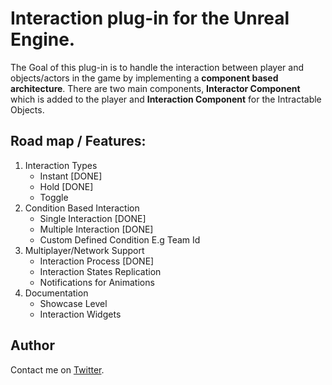 # Interaction plug-in for the Unreal Engine. 

The Goal of this plug-in is to handle the interaction between player and objects/actors in the game by implementing a **component based architecture**. There are two main components, **Interactor Component** which is added to the player and **Interaction Component** for the Intractable Objects.

## Road map / Features:
1. Interaction Types
	- Instant [DONE]
	- Hold [DONE]
	- Toggle
2. Condition Based Interaction
	- Single Interaction [DONE]
	- Multiple Interaction [DONE]
	- Custom Defined Condition E.g Team Id
3. Multiplayer/Network Support
	- Interaction Process [DONE]
	- Interaction States Replication
	- Notifications for Animations
4. Documentation
	- Showcase Level
	- Interaction Widgets
	
## Author
Contact me on [Twitter](https://twitter.com/amiransari09).

